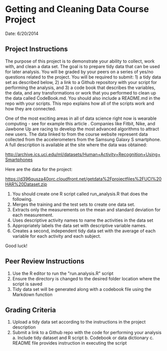 Getting and Cleaning Data Course Project
============
Date: 6/20/2014

Project Instructions
--------------------

The purpose of this project is to demonstrate your ability to collect, work with, and clean a data set. The goal is to prepare tidy data that can be used for later analysis. You will be graded by your peers on a series of yes/no questions related to the project. You will be required to submit: 1) a tidy data set as described below, 2) a link to a Github repository with your script for performing the analysis, and 3) a code book that describes the variables, the data, and any transformations or work that you performed to clean up the data called CodeBook.md. You should also include a README.md in the repo with your scripts. This repo explains how all of the scripts work and how they are connected. 

One of the most exciting areas in all of data science right now is wearable computing - see for example this article . Companies like Fitbit, Nike, and Jawbone Up are racing to develop the most advanced algorithms to attract new users. The data linked to from the course website represent data collected from the accelerometers from the Samsung Galaxy S smartphone. A full description is available at the site where the data was obtained: 

http://archive.ics.uci.edu/ml/datasets/Human+Activity+Recognition+Using+Smartphones 

Here are the data for the project: 

https://d396qusza40orc.cloudfront.net/getdata%2Fprojectfiles%2FUCI%20HAR%20Dataset.zip 

1. You should create one R script called run_analysis.R that does the following. 
2. Merges the training and the test sets to create one data set.
3. Extracts only the measurements on the mean and standard deviation for each measurement. 
4. Uses descriptive activity names to name the activities in the data set
5. Appropriately labels the data set with descriptive variable names.
6. Creates a second, independent tidy data set with the average of each variable for each activity and each subject. 

Good luck!

Peer Review Instructions
------------------------

1. Use the R editor to run the "run.analysis.R" script
2. Ensure the directory is changed to the desired folder location where the script is saved
3. Tidy data set will be generated along with a codebook file using the Markdown function

Grading Criteria
----------------
1. Upload a tidy data set according to the instructions in the project description
2. Submit a link to a Github repo with the code for performing your analysis  a. Include tidy dataset and R script
  b. Codebook or data dictionary
  c. README file provides instruction in executing the script



